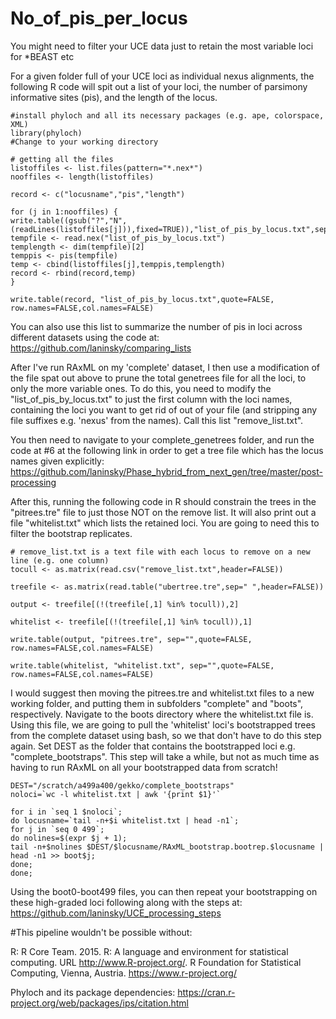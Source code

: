 # No_of_pis_per_locus
You might need to filter your UCE data just to retain the most variable loci for *BEAST etc

For a given folder full of your UCE loci as individual nexus alignments, the following R code will spit out a list of your loci, the number of parsimony informative sites (pis), and the length of the locus. 

```
#install phyloch and all its necessary packages (e.g. ape, colorspace, XML)
library(phyloch)
#Change to your working directory

# getting all the files
listoffiles <- list.files(pattern="*.nex*")
nooffiles <- length(listoffiles)

record <- c("locusname","pis","length")

for (j in 1:nooffiles) {
write.table((gsub("?","N",(readLines(listoffiles[j])),fixed=TRUE)),"list_of_pis_by_locus.txt",sep="",quote=FALSE,row.names=FALSE,col.names=FALSE)
tempfile <- read.nex("list_of_pis_by_locus.txt")
templength <- dim(tempfile)[2]
temppis <- pis(tempfile)
temp <- cbind(listoffiles[j],temppis,templength)
record <- rbind(record,temp)
}

write.table(record, "list_of_pis_by_locus.txt",quote=FALSE, row.names=FALSE,col.names=FALSE)

```

You can also use this list to summarize the number of pis in loci across different datasets using the code at: https://github.com/laninsky/comparing_lists

After I've run RAxML on my 'complete' dataset, I then use a modification of the file spat out above to prune the total genetrees file for all the loci, to only the more variable ones. To do this, you need to modify the "list_of_pis_by_locus.txt" to just the first column with the loci names, containing the loci you want to get rid of out of your file (and stripping any file suffixes e.g. 'nexus' from the names). Call this list "remove_list.txt". 

You then need to navigate to your complete_genetrees folder, and run the code at #6 at the following link in order to get a tree file which has the locus names given explicitly:
https://github.com/laninsky/Phase_hybrid_from_next_gen/tree/master/post-processing

After this, running the following code in R should constrain the trees in the "pitrees.tre" file to just those NOT on the remove list. It will also print out a file "whitelist.txt" which lists the retained loci. You are going to need this to filter the bootstrap replicates.

```
# remove_list.txt is a text file with each locus to remove on a new line (e.g. one column)
tocull <- as.matrix(read.csv("remove_list.txt",header=FALSE))

treefile <- as.matrix(read.table("ubertree.tre",sep=" ",header=FALSE))

output <- treefile[(!(treefile[,1] %in% tocull)),2]

whitelist <- treefile[(!(treefile[,1] %in% tocull)),1]

write.table(output, "pitrees.tre", sep="",quote=FALSE, row.names=FALSE,col.names=FALSE)

write.table(whitelist, "whitelist.txt", sep="",quote=FALSE, row.names=FALSE,col.names=FALSE)
```

I would suggest then moving the pitrees.tre and whitelist.txt files to a new working folder, and putting them in subfolders "complete" and "boots", respectively. Navigate to the boots directory where the whitelist.txt file is. Using this file, we are going to pull the 'whitelist' loci's bootstrapped trees from the complete dataset using bash, so we that don't have to do this step again. Set DEST as the folder that contains the bootstrapped loci e.g. "complete_bootstraps". This step will take a while, but not as much time as having to run RAxML on all your bootstrapped data from scratch!
```
DEST="/scratch/a499a400/gekko/complete_bootstraps"
noloci=`wc -l whitelist.txt | awk '{print $1}'`

for i in `seq 1 $noloci`;
do locusname=`tail -n+$i whitelist.txt | head -n1`;
for j in `seq 0 499`;
do nolines=$(expr $j + 1);
tail -n+$nolines $DEST/$locusname/RAxML_bootstrap.bootrep.$locusname | head -n1 >> boot$j;
done;
done;
```
Using the boot0-boot499 files, you can then repeat your bootstrapping on these high-graded loci following along with the steps at: 
https://github.com/laninsky/UCE_processing_steps


#This pipeline wouldn't be possible without:

R: R Core Team. 2015. R: A language and environment for statistical computing. URL http://www.R-project.org/. R Foundation for Statistical Computing, Vienna, Austria. https://www.r-project.org/

Phyloch and its package dependencies: https://cran.r-project.org/web/packages/ips/citation.html
